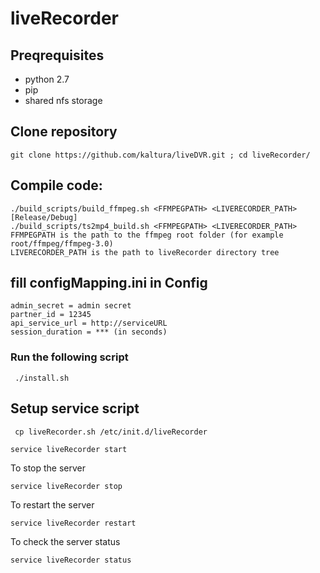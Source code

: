 # liveRecorder

## Preqrequisites
* python 2.7
* pip 
* shared nfs storage 


## Clone repository
```
git clone https://github.com/kaltura/liveDVR.git ; cd liveRecorder/
```

## Compile code:
```
./build_scripts/build_ffmpeg.sh <FFMPEGPATH> <LIVERECORDER_PATH> [Release/Debug]
./build_scripts/ts2mp4_build.sh <FFMPEGPATH> <LIVERECORDER_PATH>
FFMPEGPATH is the path to the ffmpeg root folder (for example root/ffmpeg/ffmpeg-3.0)
LIVERECORDER_PATH is the path to liveRecorder directory tree
```

## fill configMapping.ini in Config 
```
admin_secret = admin secret
partner_id = 12345
api_service_url = http://serviceURL
session_duration = *** (in seconds)
```

### Run the following script
```
 ./install.sh
```

## Setup service script 
```
 cp liveRecorder.sh /etc/init.d/liveRecorder
```


```
service liveRecorder start
```

To stop the server

```
service liveRecorder stop
```

To restart the server

```
service liveRecorder restart
```


To check the server status

```
service liveRecorder status
```
